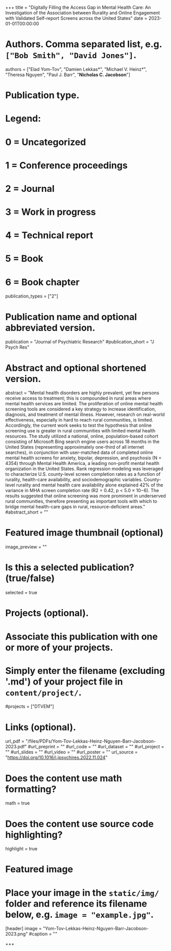 +++
title = "Digitally Filling the Access Gap in Mental Health Care: An Investigation of the Association between Rurality and Online Engagement with Validated Self-report Screens across the United States"
date = 2023-01-01T00:00:00

# Authors. Comma separated list, e.g. `["Bob Smith", "David Jones"]`.
authors = ["Elad Yom-Tov", "Damien Lekkas*", "Michael V. Heinz*", "Theresa Nguyen", "Paul J. Barr", "**Nicholas C. Jacobson**"]

# Publication type.
# Legend:
# 0 = Uncategorized
# 1 = Conference proceedings
# 2 = Journal
# 3 = Work in progress
# 4 = Technical report
# 5 = Book
# 6 = Book chapter
publication_types = ["2"]

# Publication name and optional abbreviated version.
publication = "Journal of Psychiatric Research"
#publication_short = "J Psych Res"

# Abstract and optional shortened version.
abstract = "Mental health disorders are highly prevalent, yet few persons receive access to treatment; this is compounded in rural areas where mental health services are limited. The proliferation of online mental health screening tools are considered a key strategy to increase identification, diagnosis, and treatment of mental illness. However, research on real-world effectiveness, especially in hard to reach rural communities, is limited. Accordingly, the current work seeks to test the hypothesis that online screening use is greater in rural communities with limited mental health resources. The study utilized a national, online, population-based cohort consisting of Microsoft Bing search engine users across 18 months in the United States (representing approximately one-third of all internet searches), in conjunction with user-matched data of completed online mental health screens for anxiety, bipolar, depression, and psychosis (N = 4354) through Mental Health America, a leading non-profit mental health organization in the United States. Rank regression modeling was leveraged to characterize U.S. county-level screen completion rates as a function of rurality, health-care availability, and sociodemographic variables. County-level rurality and mental health care availability alone explained 42% of the variance in MHA screen completion rate (R2 = 0.42, p < 5.0 × 10−6). The results suggested that online screening was more prominent in underserved rural communities, therefore presenting as important tools with which to bridge mental health-care gaps in rural, resource-deficient areas."
#abstract_short = ""

# Featured image thumbnail (optional)
image_preview = ""

# Is this a selected publication? (true/false)
selected = true

# Projects (optional).
#   Associate this publication with one or more of your projects.
#   Simply enter the filename (excluding '.md') of your project file in `content/project/`.
#projects = ["DTVEM"]

# Links (optional).
url_pdf = "/files/PDFs/Yom-Tov-Lekkas-Heinz-Nguyen-Barr-Jacobson-2023.pdf"
#url_preprint = ""
#url_code = ""
#url_dataset = ""
#url_project = ""
#url_slides = ""
#url_video = ""
#url_poster = ""
url_source = "https://doi.org/10.1016/j.jpsychires.2022.11.024"

# Does the content use math formatting?
math = true

# Does the content use source code highlighting?
highlight = true

# Featured image
# Place your image in the `static/img/` folder and reference its filename below, e.g. `image = "example.jpg"`.
[header]
image = "Yom-Tov-Lekkas-Heinz-Nguyen-Barr-Jacobson-2023.png"
#caption = ""

+++
